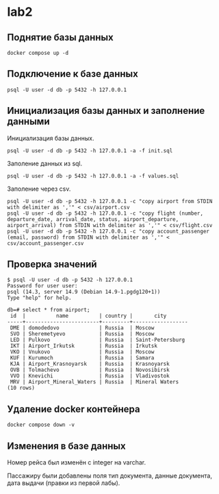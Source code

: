 # lab2

## Поднятие базы данных

    docker compose up -d


## Подключение к базе данных

    psql -U user -d db -p 5432 -h 127.0.0.1


## Инициализация базы данных и заполнение данными

Инициализация базы данных.

    psql -U user -d db -p 5432 -h 127.0.0.1 -a -f init.sql

Заполение данных из sql.

    psql -U user -d db -p 5432 -h 127.0.0.1 -a -f values.sql

Заполение через csv.

    psql -U user -d db -p 5432 -h 127.0.0.1 -c "copy airport from STDIN with delimiter as ','" < csv/airport.csv
    psql -U user -d db -p 5432 -h 127.0.0.1 -c "copy flight (number, departure_date, arrival_date, status, airport_departure, airport_arrival) from STDIN with delimiter as ','" < csv/flight.csv
    psql -U user -d db -p 5432 -h 127.0.0.1 -c "copy account_passenger (email, password) from STDIN with delimiter as ','" < csv/account_passenger.csv


## Проверка значений

    $ psql -U user -d db -p 5432 -h 127.0.0.1
    Password for user user:
    psql (14.3, server 14.9 (Debian 14.9-1.pgdg120+1))
    Type "help" for help.

    db=# select * from airport;
     id  |          name          | country |       city
    -----+------------------------+---------+------------------
     DME | domodedovo             | Russia  | Moscow
     SVO | Sheremetyevo           | Russia  | Moscow
     LED | Pulkovo                | Russia  | Saint-Petersburg
     IKT | Airport_Irkutsk        | Russia  | Irkutsk
     VKO | Vnukovo                | Russia  | Moscow
     KUF | Kurumoch               | Russia  | Samara
     KJA | Airport_Krasnoyarsk    | Russia  | Krasnoyarsk
     OVB | Tolmachevo             | Russia  | Novosibirsk
     VVO | Knevichi               | Russia  | Vladivostok
     MRV | Airport_Mineral_Waters | Russia  | Mineral Waters
    (10 rows)


## Удаление docker контейнера

    docker compose down -v


## Изменения в базе данных

Номер рейса был изменён с integer на varchar.

Пассажиру были добавлены поля тип документа, данные документа, дата выдачи (правки из первой лабы).
